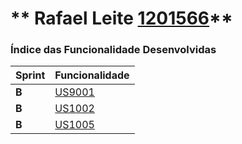 ** Rafael Leite [1201566](./)** 
===============================


### Índice das Funcionalidade Desenvolvidas ###


| Sprint | Funcionalidade     |
|--------|--------------------|
| **B**  | [US9001](/US9001/) |
| **B**  | [US1002](/US1002/) |
| **B**  | [US1005](/US1005/) |